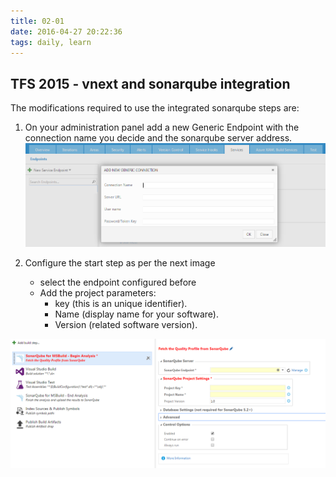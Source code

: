 ```yaml
---
title: 02-01
date: 2016-04-27 20:22:36
tags: daily, learn
---
```


## **TFS 2015 - vnext and sonarqube integration**

The modifications required to use the integrated sonarqube steps are:

1.	On your administration panel add a new Generic Endpoint with the connection name you decide and the sonarqube server address.
![](Resources/sonarqube2.PNG)

2.	Configure the start step as per the next image
    * select the endpoint configured before
    * Add the project parameters:
        * key (this is an unique identifier).
        * Name (display name for your software).
        * Version (related software version).

![](Resources/sonarqube1.PNG)
